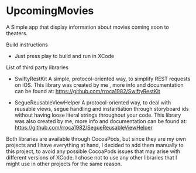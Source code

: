 # UpcomingMovies
A Simple app that display information about movies coming soon to theaters.

Build instructions

- Just press play to build and run in XCode

List of third party libraries

- SwiftyRestKit
A simple, protocol-oriented way, to simplify REST requests on iOS. This library was created by me , more info and documentation can be found at: https://github.com/rroca1982/SwiftyRestKit

- SegueReusableViewHelper
A protocol-oriented way, to deal with reusable views, segue handling and instantiation through storyboard ids without having loose literal strings throughout your code. This library was also created by me, more info and documentation can be found at: https://github.com/rroca1982/SegueReusableViewHelper

Both libraries are available through CocoaPods, but since they are my own projects and I have everything at hand, I decided to add them manually to this project, to avoid any possible CocoaPods issues that may arise with different versions of XCode. I chose not to use any other libraries that I might use in other projects for the same reason.

